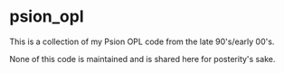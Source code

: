 # psion_opl

This is a collection of my Psion OPL code from the late 90's/early 00's.

None of this code is maintained and is shared here for posterity's sake.
